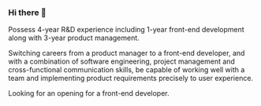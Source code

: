 ### Hi there 👋

Possess 4-year R&D experience including 1-year front-end development along with 3-year product management.

Switching careers from a product manager to a front-end developer, and with a combination of software engineering, project management and cross-functional communication skills, be capable of working well with a team and implementing product requirements precisely to user experience.

Looking for an opening for a front-end developer.
